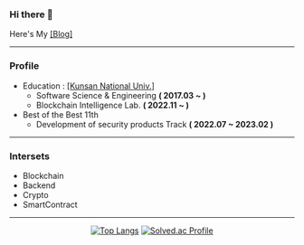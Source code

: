 ### Hi there 👋

Here's My [[Blog]](https://velog.io/@alg0r1thm)
<br>

---

### Profile

* Education : [[Kunsan National Univ.]](https://www.kunsan.ac.kr/)
    * Software Science & Engineering **( 2017.03 ~ )**
    * Blockchain Intelligence Lab. **( 2022.11 ~ )**
* Best of the Best 11th 
   * Development of security products Track **( 2022.07 ~ 2023.02 )**

---

### Intersets

* Blockchain
* Backend
* Crypto
* SmartContract

---

<div align="center">

  [![Top Langs](https://github-readme-stats.vercel.app/api/top-langs/?username=alg0r1thmm&layout=compact&theme=transparent)](https://github.com/anuraghazra/github-readme-stats) [![Solved.ac Profile](http://mazassumnida.wtf/api/v2/generate_badge?boj=alg0r1thm)](https://solved.ac/alg0r1thm/)

</div> 
